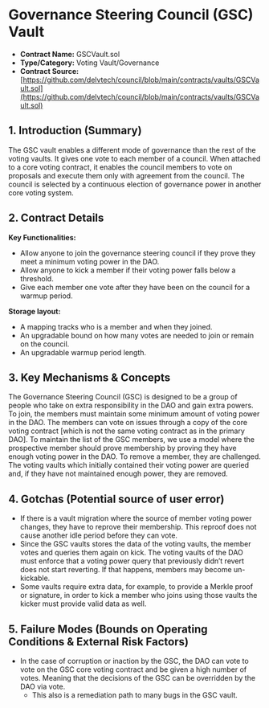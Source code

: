 # Governance Steering Council (GSC) Vault

* **Contract Name:** GSCVault.sol
* **Type/Category:** Voting Vault/Governance
* **Contract Source:**[https://github.com/delvtech/council/blob/main/contracts/vaults/GSCVault.sol](https://github.com/delvtech/council/blob/main/contracts/vaults/GSCVault.sol)

## **1. Introduction (Summary)**

The GSC vault enables a different mode of governance than the rest of the voting vaults. It gives one vote to each member of a council. When attached to a core voting contract, it enables the council members to vote on proposals and execute them only with agreement from the council. The council is selected by a continuous election of governance power in another core voting system.

## **2. Contract Details**

**Key Functionalities:**

* Allow anyone to join the governance steering council if they prove they meet a minimum voting power in the DAO.
* Allow anyone to kick a member if their voting power falls below a threshold.
* Give each member one vote after they have been on the council for a warmup period.

**Storage layout:**

* A mapping tracks who is a member and when they joined.
* An upgradable bound on how many votes are needed to join or remain on the council.
* An upgradable warmup period length.

## **3. Key Mechanisms & Concepts**

The Governance Steering Council (GSC) is designed to be a group of people who take on extra responsibility in the DAO and gain extra powers. To join, the members must maintain some minimum amount of voting power in the DAO. The members can vote on issues through a copy of the core voting contract \[which is not the same voting contract as in the primary DAO]. To maintain the list of the GSC members, we use a model where the prospective member should prove membership by proving they have enough voting power in the DAO. To remove a member, they are challenged. The voting vaults which initially contained their voting power are queried and, if they have not maintained enough power, they are removed.

## **4. Gotchas (Potential source of user error)**

* If there is a vault migration where the source of member voting power changes, they have to reprove their membership. This reproof does not cause another idle period before they can vote.
* Since the GSC vaults stores the data of the voting vaults, the member votes and queries them again on kick. The voting vaults of the DAO must enforce that a voting power query that previously didn’t revert does not start reverting. If that happens, members may become un-kickable.
* Some vaults require extra data, for example, to provide a Merkle proof or signature, in order to kick a member who joins using those vaults the kicker must provide valid data as well.

## **5. Failure Modes (Bounds on Operating Conditions & External Risk Factors)**

* In the case of corruption or inaction by the GSC, the DAO can vote to vote on the GSC core voting contract and be given a high number of votes. Meaning that the decisions of the GSC can be overridden by the DAO via vote.
  * This also is a remediation path to many bugs in the GSC vault.
